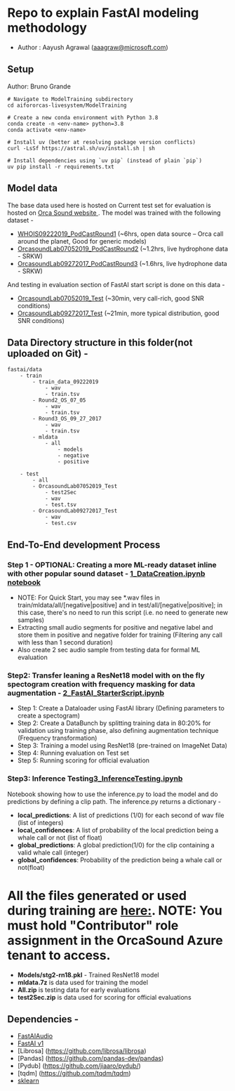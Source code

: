 # Repo to explain FastAI modeling methodology
- Author : Aayush Agrawal (aaagraw@microsoft.com)

## Setup

Author: Bruno Grande

```console
# Navigate to ModelTraining subdirectory
cd aifororcas-livesystem/ModelTraining

# Create a new conda environment with Python 3.8
conda create -n <env-name> python=3.8
conda activate <env-name>

# Install uv (better at resolving package version conflicts)
curl -LsSf https://astral.sh/uv/install.sh | sh

# Install dependencies using `uv pip` (instead of plain `pip`)
uv pip install -r requirements.txt
```

## Model data 
The base data used here is hosted on Current test set for evaluation is hosted on [Orca Sound website ](https://github.com/orcasound/orcadata/wiki/Pod.Cast-data-archive#test-sets). The model was trained with the following dataset -

- [WHOIS09222019_PodCastRound1](https://github.com/orcasound/orcadata/wiki/Pod.Cast-data-archive#WHOIS_PodCastRound1) (~6hrs, open data source – Orca call around the planet, Good for generic models)
- [OrcasoundLab07052019_PodCastRound2](https://github.com/orcasound/orcadata/wiki/Pod.Cast-data-archive#OrcasoundLab07052019_PodCastRound2) (~1.2hrs, live hydrophone data - SRKW)
- [OrcasoundLab09272017_PodCastRound3](https://github.com/orcasound/orcadata/wiki/Pod.Cast-data-archive#OrcasoundLab09272017_PodCastRound3) (~1.6hrs, live hydrophone data - SRKW)

And testing in evaluation section of FastAI start script is done on this data - 
- [OrcasoundLab07052019_Test](https://github.com/orcasound/orcadata/wiki/Pod.Cast-data-archive#OrcasoundLab07052019_Test) (~30min, very call-rich, good SNR conditions)
- [OrcasoundLab09272017_Test](https://github.com/orcasound/orcadata/wiki/Pod.Cast-data-archive#OrcasoundLab07052019_Test) (~21min, more typical distribution, good SNR conditions)

## Data Directory structure in this folder(not uploaded on Git) -

```
fastai/data
    - train
        - train_data_09222019
            - wav
            - train.tsv
        - Round2_OS_07_05
            - wav
            - train.tsv
        - Round3_OS_09_27_2017
            - wav
            - train.tsv
        - mldata
            - all
                - models
                - negative
                - positive

    - test
        - all
        - OrcasoundLab07052019_Test
            - test2Sec
            - wav
            - test.tsv
        - OrcasoundLab09272017_Test
            - wav
            - test.csv
```

## End-To-End development Process

### **Step 1 - OPTIONAL**: Creating a more ML-ready dataset inline with other popular sound dataset - [1_DataCreation.ipynb notebook]()
- NOTE: For Quick Start, you may see *.wav files in train/mldata/all/[negative|positive] and in test/all/[negative|positive]; in this case, there's no need to run this script (i.e. no need to generate new samples)
- Extracting small audio segments for positive and negative label and store them in positive and negative folder for training  (Filtering any call with less than 1 second duration)
- Also create 2 sec audio sample from testing data for formal ML evaluation

### **Step2**: Transfer leaning a ResNet18 model with on the fly spectogram creation with frequency masking for data augmentation - [2_FastAI_StarterScript.ipynb]()
- Step 1: Create a Dataloader using FastAI library (Defining parameters to create a spectogram)
- Step 2: Create a DataBunch by splitting training data in 80:20% for validation using training phase, also defining augmentation technique (Frequency transformation)
- Step 3: Training a model using ResNet18 (pre-trained on ImageNet Data)
- Step 4: Running evaluation on Test set
- Step 5: Running scoring for official evaluation

### **Step3**: Inference Testing[3_InferenceTesting.ipynb]()
Notebook showing how to use the inference.py to load the model and do predictions by defining a clip path.
The inference.py returns a dictionary -
- **local_predictions**: A list of predictions (1/0) for each second of wav file (list of integers)
- **local_confidences**: A list of probability of the local prediction being a whale call or not (list of float)
- **global_predictions**: A global prediction(1/0) for the clip containing a valid whale call (integer)
- **global_confidences**: Probability of the prediction being a whale call or not(float)

# All the files generated or used during training are [here:](https://portal.azure.com/#@adminorcasound.onmicrosoft.com/resource/subscriptions/c65c3881-6d6b-4210-94db-5301ef484f17/resourceGroups/mldev/providers/Microsoft.Storage/storageAccounts/storagesnap/overview). NOTE: You must hold "Contributor" role assignment in the OrcaSound Azure tenant to access.
- **Models/stg2-rn18.pkl** - Trained ResNet18 model
- **mldata.7z** is data used for training the model
- **All.zip** is testing data for early evaluations
- **test2Sec.zip** is data used for scoring for official evaluations

## Dependencies -
- [FastAIAudio](https://github.com/mogwai/fastai_audio)
- [FastAI v1](https://github.com/fastai/fastai/blob/master/README.md#installation)
- [Librosa] (https://github.com/librosa/librosa)
- [Pandas] (https://github.com/pandas-dev/pandas)
- [Pydub] (https://github.com/jiaaro/pydub/)
- [tqdm] (https://github.com/tqdm/tqdm)
- [sklearn](https://scikit-learn.org/stable/install.html)
